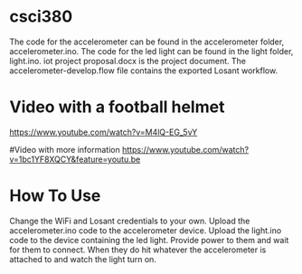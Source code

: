 # csci380
The code for the accelerometer can be found in the accelerometer folder, accelerometer.ino.
The code for the led light can be found in the light folder, light.ino.
iot project proposal.docx is the project document. The accelerometer-develop.flow file contains
the exported Losant workflow.

# Video with a football helmet
https://www.youtube.com/watch?v=M4lQ-EG_5vY

#Video with more information
https://www.youtube.com/watch?v=1bc1YF8XQCY&feature=youtu.be

# How To Use
Change the WiFi and Losant credentials to your own. Upload the accelerometer.ino code to the accelerometer device. Upload the
light.ino code to the device containing the led light. Provide power to them and wait for them to connect. When they do
hit whatever the accelerometer is attached to and watch the light turn on.